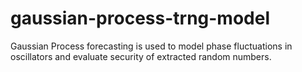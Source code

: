 # gaussian-process-trng-model
Gaussian Process forecasting is used to model phase fluctuations in oscillators and evaluate security of extracted random numbers.
